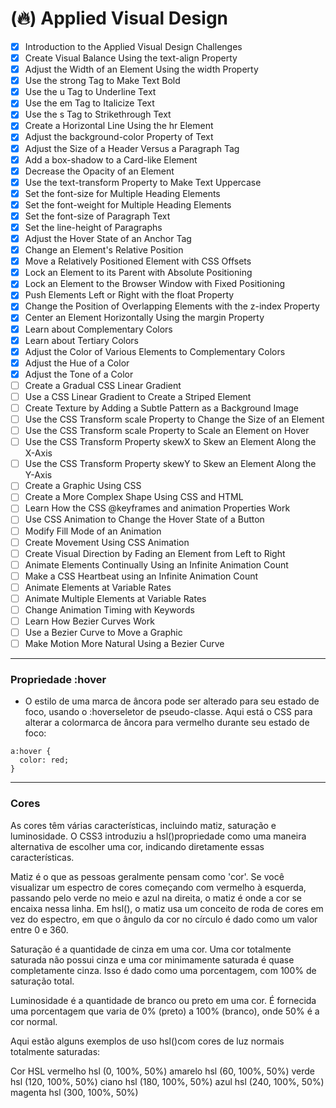 # (🔥) Applied Visual Design

- [x] Introduction to the Applied Visual Design Challenges
- [x] Create Visual Balance Using the text-align Property
- [x] Adjust the Width of an Element Using the width Property
- [x] Use the strong Tag to Make Text Bold
- [x] Use the u Tag to Underline Text
- [x] Use the em Tag to Italicize Text
- [x] Use the s Tag to Strikethrough Text
- [x] Create a Horizontal Line Using the hr Element
- [x] Adjust the background-color Property of Text
- [x] Adjust the Size of a Header Versus a Paragraph Tag
- [x] Add a box-shadow to a Card-like Element
- [x] Decrease the Opacity of an Element
- [x] Use the text-transform Property to Make Text Uppercase
- [x] Set the font-size for Multiple Heading Elements
- [x] Set the font-weight for Multiple Heading Elements
- [x] Set the font-size of Paragraph Text
- [x] Set the line-height of Paragraphs
- [x] Adjust the Hover State of an Anchor Tag
- [x] Change an Element's Relative Position
- [x] Move a Relatively Positioned Element with CSS Offsets
- [x] Lock an Element to its Parent with Absolute Positioning
- [x] Lock an Element to the Browser Window with Fixed Positioning
- [x] Push Elements Left or Right with the float Property
- [x] Change the Position of Overlapping Elements with the z-index Property
- [x] Center an Element Horizontally Using the margin Property
- [x] Learn about Complementary Colors
- [x] Learn about Tertiary Colors
- [x] Adjust the Color of Various Elements to Complementary Colors
- [x] Adjust the Hue of a Color
- [x] Adjust the Tone of a Color
- [ ] Create a Gradual CSS Linear Gradient
- [ ] Use a CSS Linear Gradient to Create a Striped Element
- [ ] Create Texture by Adding a Subtle Pattern as a Background Image
- [ ] Use the CSS Transform scale Property to Change the Size of an Element
- [ ] Use the CSS Transform scale Property to Scale an Element on Hover
- [ ] Use the CSS Transform Property skewX to Skew an Element Along the X-Axis
- [ ] Use the CSS Transform Property skewY to Skew an Element Along the Y-Axis
- [ ] Create a Graphic Using CSS
- [ ] Create a More Complex Shape Using CSS and HTML
- [ ] Learn How the CSS @keyframes and animation Properties Work
- [ ] Use CSS Animation to Change the Hover State of a Button
- [ ] Modify Fill Mode of an Animation
- [ ] Create Movement Using CSS Animation
- [ ] Create Visual Direction by Fading an Element from Left to Right
- [ ] Animate Elements Continually Using an Infinite Animation Count
- [ ] Make a CSS Heartbeat using an Infinite Animation Count
- [ ] Animate Elements at Variable Rates
- [ ] Animate Multiple Elements at Variable Rates
- [ ] Change Animation Timing with Keywords
- [ ] Learn How Bezier Curves Work
- [ ] Use a Bezier Curve to Move a Graphic
- [ ] Make Motion More Natural Using a Bezier Curve

---

### Propriedade :hover

- O estilo de uma marca de âncora pode ser alterado para seu estado de foco, usando o :hoverseletor de pseudo-classe. Aqui está o CSS para alterar a colormarca de âncora para vermelho durante seu estado de foco:

```
a:hover {
  color: red;
}
```

---

### Cores

As cores têm várias características, incluindo matiz, saturação e luminosidade. O CSS3 introduziu a hsl()propriedade como uma maneira alternativa de escolher uma cor, indicando diretamente essas características.

Matiz é o que as pessoas geralmente pensam como 'cor'. Se você visualizar um espectro de cores começando com vermelho à esquerda, passando pelo verde no meio e azul na direita, o matiz é onde a cor se encaixa nessa linha. Em hsl(), o matiz usa um conceito de roda de cores em vez do espectro, em que o ângulo da cor no círculo é dado como um valor entre 0 e 360.

Saturação é a quantidade de cinza em uma cor. Uma cor totalmente saturada não possui cinza e uma cor minimamente saturada é quase completamente cinza. Isso é dado como uma porcentagem, com 100% de saturação total.

Luminosidade é a quantidade de branco ou preto em uma cor. É fornecida uma porcentagem que varia de 0% (preto) a 100% (branco), onde 50% é a cor normal.

Aqui estão alguns exemplos de uso hsl()com cores de luz normais totalmente saturadas:

Cor	HSL
vermelho	hsl (0, 100%, 50%)
amarelo	hsl (60, 100%, 50%)
verde	hsl (120, 100%, 50%)
ciano	hsl (180, 100%, 50%)
azul	hsl (240, 100%, 50%)
magenta	hsl (300, 100%, 50%)